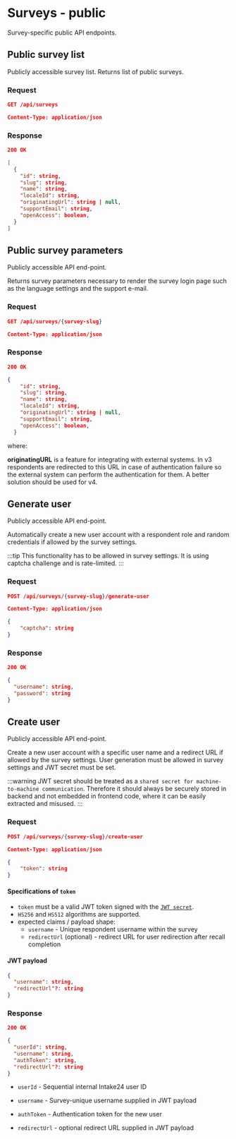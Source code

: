 # Surveys - public

Survey-specific public API endpoints.

## Public survey list

Publicly accessible survey list. Returns list of public surveys.

### Request

```json
GET /api/surveys

Content-Type: application/json
```

### Response

```json
200 OK

[
  {
    "id": string,
    "slug": string,
    "name": string,
    "localeId": string,
    "originatingUrl": string | null,
    "supportEmail": string,
    "openAccess": boolean,
  }
]
```

## Public survey parameters

Publicly accessible API end-point.

Returns survey parameters necessary to render the survey login page such as the language settings and the support e-mail.

### Request

```json
GET /api/surveys/{survey-slug}

Content-Type: application/json
```

### Response

```json
200 OK

{
    "id": string,
    "slug": string,
    "name": string,
    "localeId": string,
    "originatingUrl": string | null,
    "supportEmail": string,
    "openAccess": boolean,
  }
```

where:

**originatingURL** is a feature for integrating with external systems. In v3 respondents are redirected to this URL
in case of authentication failure so the external system can perform the authentication for them. A better solution
should be used for v4.

## Generate user

Publicly accessible API end-point.

Automatically create a new user account with a respondent role and random credentials if allowed by the survey settings.

:::tip
This functionality has to be allowed in survey settings. It is using captcha challenge and is rate-limited.
:::

### Request

```json
POST /api/surveys/{survey-slug}/generate-user

Content-Type: application/json

{
    "captcha": string
}
```

### Response

```json
200 OK

{
  "username": string,
  "password": string
}
```

## Create user

Publicly accessible API end-point.

Create a new user account with a specific user name and a redirect URL if allowed by the survey settings. User generation must be allowed in survey settings and JWT secret must be set.

:::warning
JWT secret should be treated as a `shared secret for machine-to-machine communication`. Therefore it should always be securely stored in backend and not embedded in frontend code, where it can be easily extracted and misused.
:::

### Request

```json
POST /api/surveys/{survey-slug}/create-user

Content-Type: application/json

{
    "token": string
}
```

#### Specifications of `token`

- `token` must be a valid JWT token signed with the [`JWT secret`](/admin/surveys/#users-settings).
- `HS256` and `HS512` algorithms are supported.
- expected claims / payload shape:
  - `username` - Unique respondent username within the survey
  - `redirectUrl` (optional) - redirect URL for user redirection after recall completion

#### JWT payload

```json
{
  "username": string,
  "redirectUrl"?: string
}
```

### Response

```json
200 OK

{
  "userId": string,
  "username": string,
  "authToken": string,
  "redirectUrl"?: string
}
```

- `userId` - Sequential internal Intake24 user ID

- `username` - Survey-unique username supplied in JWT payload

- `authToken` - Authentication token for the new user

- `redirectUrl` - optional redirect URL supplied in JWT payload

